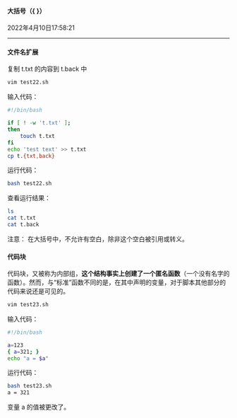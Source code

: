 #### 大括号（{ }）

2022年4月10日17:58:21

---

#### 文件名扩展

复制 t.txt 的内容到 t.back 中

```bash
vim test22.sh
```

输入代码：

```bash
#!/bin/bash

if [ ! -w 't.txt' ];
then
    touch t.txt
fi
echo 'test text' >> t.txt
cp t.{txt,back}
```

运行代码：

```bash
bash test22.sh
```

查看运行结果：

```bash
ls
cat t.txt
cat t.back
```

注意： 在大括号中，不允许有空白，除非这个空白被引用或转义。

#### 代码块

代码块，又被称为内部组，**这个结构事实上创建了一个匿名函数**（一个没有名字的函数）。然而，与“标准”函数不同的是，在其中声明的变量，对于脚本其他部分的代码来说还是可见的。

```bash
vim test23.sh
```

输入代码：

```bash
#!/bin/bash

a=123
{ a=321; }
echo "a = $a"
```

运行代码：

```bash
bash test23.sh
a = 321
```

变量 a 的值被更改了。



